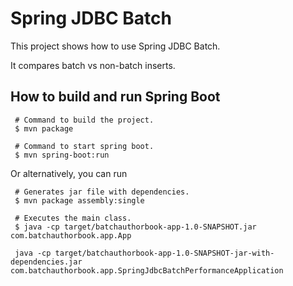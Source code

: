 # Spring JDBC Batch

This project shows how to use Spring JDBC Batch.

It compares batch vs non-batch inserts.

## How to build and run Spring Boot

```
 # Command to build the project.
 $ mvn package

 # Command to start spring boot.
 $ mvn spring-boot:run
```

Or alternatively, you can run

```
 # Generates jar file with dependencies.
 $ mvn package assembly:single

 # Executes the main class.
 $ java -cp target/batchauthorbook-app-1.0-SNAPSHOT.jar com.batchauthorbook.app.App
 
 java -cp target/batchauthorbook-app-1.0-SNAPSHOT-jar-with-dependencies.jar com.batchauthorbook.app.SpringJdbcBatchPerformanceApplication

```

